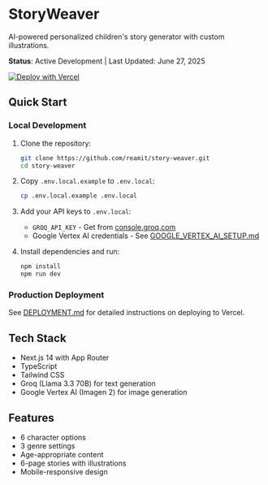 # StoryWeaver

AI-powered personalized children's story generator with custom illustrations.

**Status**: Active Development | Last Updated: June 27, 2025

[![Deploy with Vercel](https://vercel.com/button)](https://vercel.com/new/clone?repository-url=https%3A%2F%2Fgithub.com%2Freamit%2Fstory-weaver&env=GROQ_API_KEY,GOOGLE_CLOUD_PROJECT_ID,GOOGLE_CREDENTIALS_BASE64,GOOGLE_APPLICATION_CREDENTIALS,VERTEX_AI_LOCATION&envDescription=API%20keys%20for%20story%20and%20image%20generation&envLink=https%3A%2F%2Fgithub.com%2Freamit%2Fstory-weaver%2Fblob%2Fmaster%2FDEPLOYMENT.md)

## Quick Start

### Local Development
1. Clone the repository:
   ```bash
   git clone https://github.com/reamit/story-weaver.git
   cd story-weaver
   ```

2. Copy `.env.local.example` to `.env.local`:
   ```bash
   cp .env.local.example .env.local
   ```

3. Add your API keys to `.env.local`:
   - `GROQ_API_KEY` - Get from [console.groq.com](https://console.groq.com)
   - Google Vertex AI credentials - See [GOOGLE_VERTEX_AI_SETUP.md](./GOOGLE_VERTEX_AI_SETUP.md)

4. Install dependencies and run:
   ```bash
   npm install
   npm run dev
   ```

### Production Deployment
See [DEPLOYMENT.md](./DEPLOYMENT.md) for detailed instructions on deploying to Vercel.

## Tech Stack

- Next.js 14 with App Router
- TypeScript
- Tailwind CSS
- Groq (Llama 3.3 70B) for text generation
- Google Vertex AI (Imagen 2) for image generation

## Features

- 6 character options
- 3 genre settings
- Age-appropriate content
- 6-page stories with illustrations
- Mobile-responsive design